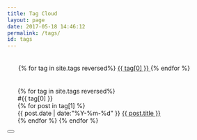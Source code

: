 ```yaml
---
title: Tag Cloud
layout: page
date: 2017-05-18 14:46:12
permalink: /tags/
id: tags
---
```


<center><i class="fa fa-tags fa-3x"></i></center>

<div id='tag_cloud' style="width:90%;margin:30px 0px 30px 5%;line-height:2em;">
  {% for tag in site.tags reversed%}
  <a href="#{{ tag[0] }}" title="{{ tag[0] }}" rel="{{ tag[1].size }}"> {{ tag[0] }} </a>
  {% endfor %}
</div>

<ul class="listing" style="list-style-type:none;margin-left:0%;margin-top:20px;">
  {% for tag in site.tags reversed%}
    <li class="listing-seperator" style="list-style-type:none;" id="{{ tag[0] }}">#{{ tag[0] }} </li>
      {% for post in tag[1] %}
        <li class="listing-item" style="list-style-type:none;">
        <time datetime="{{ post.date | date:"%Y-%m-%d" }}">{{ post.date | date:"%Y-%m-%d" }}</time>
        <a href="{{ post.url }}" title="{{ post.title }}" class="listing-item-a">{{ post.title }}</a>
        </li>
    {% endfor %}
  {% endfor %}
</ul>

<script src="/js/jquery-1.7.1.min.js" type="text/javascript" charset="utf-8"></script> 
<script src="/js/jquery.tagcloud.js" type="text/javascript" charset="utf-8"></script>

<script language="javascript">
    $.fn.tagcloud.defaults = {
        size: {start: 14, end: 42, unit: 'px'},
        color: {start: '#ACE6E6', end: '#226666'}
    };
    $(function () {
    var recentColor, recentSize;
        $('#tag_cloud a')
            .tagcloud()
            .mouseover(function(){
                var thiz = $(this);
                recentColor = thiz.css('color');
                //recentSize = thiz.css('font-size');
                thiz.css({'color': '#226666'});
            })
            .mouseout(function(){
                $(this).css({'color': recentColor});
            });
    });
</script>

<div class="back-top" title="Back to Top">
    <button class="btn btn-primary">
      <i class="fa fa-lg fa-chevron-up" style="color:#0e0e0e"></i>
    </button>
</div>

<script src="/assets/js/post.js" type="text/javascript"></script>